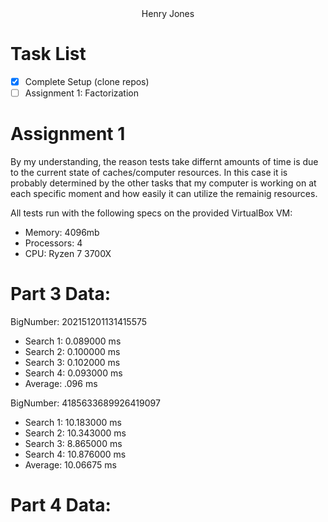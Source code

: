 
<center>Henry Jones</center>

# Task List
- [X] Complete Setup (clone repos)
- [ ] Assignment 1: Factorization

# Assignment 1

By my understanding, the reason tests take differnt amounts of time is due to the current state of caches/computer resources. In this case it is probably determined by the other tasks that my computer is working on at each specific moment and how easily it can utilize the remainig resources.

All tests run with the following specs on the provided VirtualBox VM:

* Memory: 4096mb
* Processors: 4
* CPU: Ryzen 7 3700X

# Part 3 Data:

BigNumber: 202151201131415575
* Search 1: 0.089000 ms
* Search 2: 0.100000 ms
* Search 3: 0.102000 ms
* Search 4: 0.093000 ms
* Average: .096 ms

BigNumber: 4185633689926419097
* Search 1: 10.183000 ms
* Search 2: 10.343000 ms
* Search 3: 8.865000 ms
* Search 4: 10.876000 ms
* Average: 10.06675 ms

# Part 4 Data:

